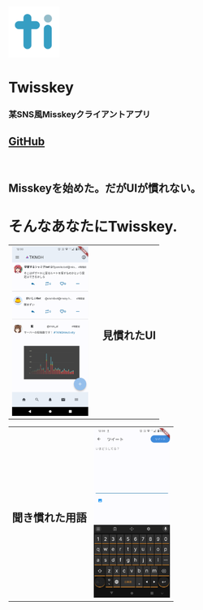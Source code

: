 <div class="top">
    <img class="tiicon" src="/twisskey.png" alt="TwisskeyIcon" width="100px">
    <h1>Twisskey</h1>
    <h3>某SNS風Misskeyクライアントアプリ</h3>
    <h2><a href="https://github.com/Karatsu-5th-JHS/twisskey" target="_blank">GitHub</a></h2>
    <br>
</div>

<div class="center">
    <h2>Misskeyを始めた。だがUIが慣れない。</h2>
    <h1>そんなあなたにTwisskey.</h1>
</div>

<div class="garally">
    <table>
        <td><img src="/img/screenshot1.png" alt="タイムライン" width="150px"><td>
        <td><h2>見慣れたUI</h2></td>
    </table> 
    <table>
        <td><h2>聞き慣れた用語</h2></td>
        <td><img src="/img/screenshot2.png" alt="入力フォーム" width="150px"></td>
    </table>
</div>

<div class="center">

</div>